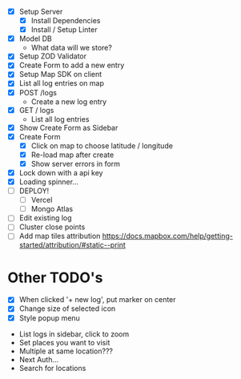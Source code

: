 * [x] Setup Server
  * [x] Install Dependencies
  * [x] Install / Setup Linter
* [x] Model DB
  * What data will we store?
* [x] Setup ZOD Validator
* [x] Create Form to add a new entry
* [x] Setup Map SDK on client
* [x] List all log entries on map
* [x] POST /logs
  * Create a new log entry
* [x] GET / logs
  * List all log entries
* [x] Show Create Form as Sidebar
* [x] Create Form
  * [x] Click on map to choose latitude / longitude
  * [x] Re-load map after create
  * [x] Show server errors in form
* [x] Lock down with a api key
* [x] Loading spinner...
* [ ] DEPLOY!
  * [ ] Vercel
  * [ ] Mongo Atlas
* [ ] Edit existing log
* [ ] Cluster close points
* [ ] Add map tiles attribution https://docs.mapbox.com/help/getting-started/attribution/#static--print

# Other TODO's

* [x] When clicked '+ new log', put marker on center
* [x] Change size of selected icon
* [x] Style popup menu
* List logs in sidebar, click to zoom
* Set places you want to visit
* Multiple at same location???
* Next Auth...
* Search for locations